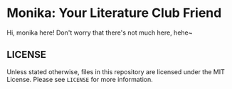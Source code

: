 # Monika: Your Literature Club Friend #

Hi, monika here! Don't worry that there's not much here, hehe~

## LICENSE ##

Unless stated otherwise, files in this repository are licensed under the MIT
License. Please see `LICENSE` for more information.